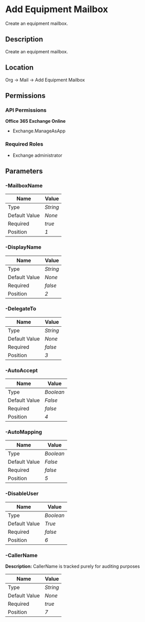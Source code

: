 # Add Equipment Mailbox

Create an equipment mailbox.

## Description

Create an equipment mailbox.

## Location

Org &rarr; Mail &rarr; Add Equipment Mailbox

## Permissions

### API Permissions

**Office 365 Exchange Online**
- Exchange.ManageAsApp

### Required Roles

- Exchange administrator

## Parameters

### -MailboxName

| Name | Value |
|---|---|
| Type | _String_ |
| Default Value | _None_ |
| Required | _true_ |
| Position | _1_ |

### -DisplayName

| Name | Value |
|---|---|
| Type | _String_ |
| Default Value | _None_ |
| Required | _false_ |
| Position | _2_ |

### -DelegateTo

| Name | Value |
|---|---|
| Type | _String_ |
| Default Value | _None_ |
| Required | _false_ |
| Position | _3_ |

### -AutoAccept

| Name | Value |
|---|---|
| Type | _Boolean_ |
| Default Value | _False_ |
| Required | _false_ |
| Position | _4_ |

### -AutoMapping

| Name | Value |
|---|---|
| Type | _Boolean_ |
| Default Value | _False_ |
| Required | _false_ |
| Position | _5_ |

### -DisableUser

| Name | Value |
|---|---|
| Type | _Boolean_ |
| Default Value | _True_ |
| Required | _false_ |
| Position | _6_ |

### -CallerName

**Description:** CallerName is tracked purely for auditing purposes 

| Name | Value |
|---|---|
| Type | _String_ |
| Default Value | _None_ |
| Required | _true_ |
| Position | _7_ |


